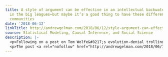 ```yaml
---
title: A style of argument can be effective in an intellectual backwater but fail
  in the big leagues—but maybe it’s a good thing to have these different research
  communities
date: '2018-06-12'
linkTitle: http://andrewgelman.com/2018/06/12/style-argument-can-effective-intellectual-backwater-fail-big-leagues-maybe-good-thing-different-research-communities/
source: Statistical Modeling, Causal Inference, and Social Science
description: |-
  <p>Following on a post on Tom Wolfe&#8217;s evolution-denial trolling, Thanatos Savehn pointed to this obituary, &#8220;Jerry A. Fodor, Philosopher Who Plumbed the Mind’s Depths, Dies at 82,&#8221; which had lots of interesting items, including this: “We think that what is needed,” they wrote, “is to cut the tree at its roots: to show that Darwin’s [&#8230;]</p>
  <p>The post <a rel="nofollow" href="http://andrewgelman.com/2018/06/12/style-argument-can-effective-intellectual-backwater-fail-big-lea
---
```

